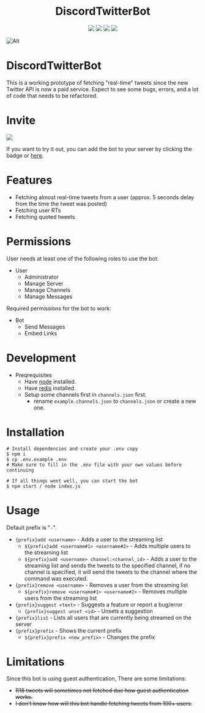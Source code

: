 <h1 align="center">
    DiscordTwitterBot
</h1>

<p align="center">
   <img src="https://img.shields.io/badge/NodeJS-20.2.0-green">
   <img src="https://img.shields.io/github/license/torikushiii/DiscordTwitterBot">
   <img src="https://img.shields.io/github/stars/torikushiii/DiscordTwitterBot">
   <a href="https://app.codacy.com/gh/torikushiii/DiscordTwitterBot/dashboard?utm_source=gh&utm_medium=referral&utm_content=&utm_campaign=Badge_grade"><img src="https://app.codacy.com/project/badge/Grade/8bf05ddfba214bd2b7dbdcd28600e2c9"/></a>
</p>

![Alt](https://repobeats.axiom.co/api/embed/bd8c7ac61399a1cfc8b4b774efdf22a74e3d0725.svg "Repobeats analytics image")

# DiscordTwitterBot

This is a working prototype of fetching "real-time" tweets since the new Twitter API is now a paid service. Expect to see some bugs, errors, and a lot of code that needs to be refactored.

# Invite
<a href="https://discord.com/oauth2/authorize?client_id=951471857943597086&scope=bot&permissions=19456"><img src="https://img.shields.io/static/v1?label=Invite%20Me&message=Twitter Bot%239462&plastic&color=5865F2&logo=discord"></a>

If you want to try it out, you can add the bot to your server by clicking the badge or [here](https://discord.com/oauth2/authorize?client_id=951471857943597086&scope=bot&permissions=19456).

# Features
- Fetching almost real-time tweets from a user (approx. 5 seconds delay from the time the tweet was posted)
- Fetching user RTs
- Fetching quoted tweets

# Permissions
User needs at least one of the following roles to use the bot:
- User
    - Administrator
    - Manage Server
    - Manage Channels
    - Manage Messages

Required permissions for the bot to work:
- Bot
    - Send Messages
    - Embed Links

# Development
- Preqrequisites
    - Have [node](https://nodejs.org/en/) installed.
    - Have [redis](https://www.digitalocean.com/community/tutorials/how-to-install-and-secure-redis-on-ubuntu-18-04) installed.
    - Setup some channels first in `channels.json` first.
        - rename `example.channels.json` to `channels.json` or create a new one.

# Installation
```
# Install dependencies and create your .env copy
$ npm i
$ cp .env.example .env
# Make sure to fill in the .env file with your own values before continuing

# If all things went well, you can start the bot
$ npm start / node index.js
```

# Usage
Default prefix is "`-`".
- `{prefix}add <username>` - Adds a user to the streaming list
    - `${prefix}add <username#1> <username#2>` - Adds multiple users to the streaming list
    - `${prefix}add <username> channel:<channel_id>` - Adds a user to the streaming list and sends the tweets to the specified channel, if no channel is specified, it will send the tweets to the channel where the command was executed.
- `{prefix}remove <username>` - Removes a user from the streaming list
    - `${prefix}remove <username#1> <username#2>` - Removes multiple users from the streaming list
- `{prefix}suggest <text>` - Suggests a feature or report a bug/error
    - `{prefix}suggest unset <id>` - Unsets a suggestion
- `{prefix}list` - Lists all users that are currently being streamed on the server
- `{prefix}prefix` - Shows the current prefix
    - `${prefix}prefix <new_prefix>` - Changes the prefix

# Limitations
Since this bot is using guest authentication, There are some limitations:
- ~~R18 tweets will sometimes not fetched due how guest authentication works.~~
- ~~I don't know how will this bot handle fetching tweets from 100+ users.~~